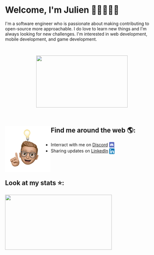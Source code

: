 # Welcome, I'm Julien 👋🏽👨🏽‍💻

I'm a software engineer who is passionate about making contributing to open-source more approachable. I do love to learn new things and I'm always looking for new challenges. I'm interested in web development, mobile development, and game development. 

<br>
<p align='center'>
<img align='center' width="300" height="170"src="https://user-images.githubusercontent.com/62793491/161388764-529bbb57-c595-4785-9de0-87d837df2582.gif">
</p>

<br>

## Find me around the web 🌎: <img align="left" width="150" height="150" src="idea.png">
- Interract with me on <a href="https://discord.com/users/384327361560182784">Discord</a> <img align="center" width="18" height="20" src="discord.png">
- Sharing updates on <a href="https://www.linkedin.com/in/jvondermarck/">LinkedIn</a> <img align="center" width="17" height="18" src="linkedin.png">
<br><br><br><br>

## Look at my stats ⭐: 
<div align="left">
<img align="center" width="350" height="180" src="https://github-readme-stats.vercel.app/api?username=jvondermarck&theme=dark&show_icons=true)](https://github.com/anuraghazra/github-readme-stats">
</div>
